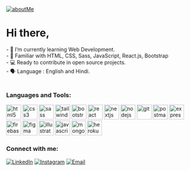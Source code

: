 <a href="https://inovatormatin.com">![aboutMe](https://user-images.githubusercontent.com/72307107/121807779-3fe1cc80-cc73-11eb-9efa-d76d0b734e23.png)</a>
<div>
  <h1>Hi there,</h1>
- 🌱 I’m currently learning Web Development.<br>
- 👀 Familiar with HTML, CSS, Sass, JavaScript, React.js, Bootstrap<br>
- 💻 Ready to contribute in open source projects.<br>
- 🗣️ Language : English and Hindi.<br>
</div>

<br>
<!-- <a href="https://github.com/inovatormatin">
  <img height="180em" src="https://github-readme-stats.vercel.app/api?username=inovatormatin&theme=buefy&show_icons=true" />
  <img height="180em" src="https://github-readme-stats.vercel.app/api/top-langs/?username=inovatormatin&theme=buefy&layout=compact" />
</a> -->

<h3 align="left">Languages and Tools:</h3>
<p align="left">
  <img src="https://w7.pngwing.com/pngs/201/90/png-transparent-logo-html-html5.png" alt="html5" width="40" height="40"/>
  <img src="https://e7.pngegg.com/pngimages/893/87/png-clipart-web-development-html-cascading-style-sheets-css3-bootstrap-minimalist-resume-blue-angle-thumbnail.png" alt="css3" width="40" height="40"/>
  <img src="https://upload.wikimedia.org/wikipedia/commons/thumb/9/96/Sass_Logo_Color.svg/1280px-Sass_Logo_Color.svg.png" alt="sass" width="40" height="40"/>
  <img src="https://www.vectorlogo.zone/logos/tailwindcss/tailwindcss-icon.svg" alt="tailwind" width="40" height="40"/>
  <img src="https://upload.wikimedia.org/wikipedia/commons/thumb/b/b2/Bootstrap_logo.svg/1280px-Bootstrap_logo.svg.png" alt="bootstrap" width="40" height="40"/>
  <img src="https://cdn1.iconfinder.com/data/icons/programing-development-8/24/react_logo-512.png" alt="react" width="40" height="40"/>
  <img src="https://seeklogo.com/images/N/next-js-icon-logo-EE302D5DBD-seeklogo.com.png" alt="nextjs" width="40" height="40"/>
  <img src="https://www.netgains.org/wp-content/uploads/2014/01/node_js.png" alt="nodejs" width="40" height="40"/>
  <img src="https://www.vectorlogo.zone/logos/git-scm/git-scm-icon.svg" alt="git" width="40" height="40"/>
  <img src="https://www.vectorlogo.zone/logos/getpostman/getpostman-icon.svg" alt="postman" width="40" height="40"/>
  <img src="https://assets.website-files.com/61ca3f775a79ec5f87fcf937/6202fcdee5ee8636a145a41b_1234.png" alt="expressjs" width="40" height="40"/>
  <img src="https://www.vectorlogo.zone/logos/firebase/firebase-icon.svg" alt="firebase" width="40" height="40"/>
  <img src="https://www.vectorlogo.zone/logos/figma/figma-icon.svg" alt="figma" width="40" height="40"/>
  <img src="https://www.vectorlogo.zone/logos/adobe_illustrator/adobe_illustrator-icon.svg" alt="illustrator" width="40" height="40"/>
  <img src="https://upload.wikimedia.org/wikipedia/commons/6/6a/JavaScript-logo.png" alt="javascript" width="40" height="40"/>
  <img src="https://onlcontent.blob.core.windows.net/images/cimgsystem_mongodb_ico.png" alt="mongoDB" width="38" height="40"/>
  <img src="https://www.vectorlogo.zone/logos/heroku/heroku-icon.svg" alt="heroku" width="40" height="40"/>
</p>

<h3 align="left">Connect with me:</h3>

<p align="center">

<a href="https://www.linkedin.com/in/manish-kumar-09a114184/"><img alt="LinkedIn" src="https://img.shields.io/badge/LinkedIn-Manish%20Kumar-blue?style=flat-square&logo=linkedin"></a>
<a href="https://www.instagram.com/inovatormatin/"  target="_blank"><img alt="Instagram" src="https://img.shields.io/badge/Instagram-inovatormatin-blue?style=flat-square&logo=instagram"></a>
<a href="mailto:manojgeetparmar@gmail.com"  target="_blank"><img alt="Email" src="https://img.shields.io/badge/Email-manojgeetparmar@gmail.com-blue?style=flat-square&logo=gmail"></a>
</p>
